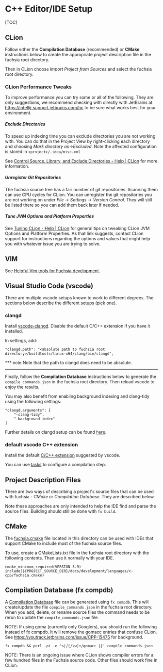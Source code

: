 # C++ Editor/IDE Setup

[TOC]

## CLion

Follow either the **Compilation Database** (recommended) or **CMake**
instructions below to create the appropriate project description file in
the fuchsia root directory.

Then in CLion choose *Import Project from Sources* and select the
fuchsia root directory.

### CLion Performance Tweaks

To improve performance you can try some or all of the following. They
are only suggestions, we recommend checking with directly with JetBrains
at <https://intellij-support.jetbrains.com/hc> to be sure what works
best for your environment.

##### Exclude Directories

To speed up indexing time you can exclude directories you are not
working with. You can do that in the Project View by
right-clicking each directory and choosing
*Mark directory as->Excluded*. Note the affected configuration is stored
in `<project>/.idea/misc.xml`

See
[Control Source, Library, and Exclude Directories \- Help \| CLion](https://www.jetbrains.com/help/clion/controlling-source-library-and-exclude-directories.html)
for more information.

##### Unregister Git Repositories

The fuchsia source tree has a fair number of git repositories. Scanning
them can use CPU cycles for CLion. You can unregister the git
repositories you are not working on under
*File -> Settings -> Version Control*. They will still be listed there
so you can add them back later if needed.

##### Tune JVM Options and Platform Properties

See
[Tuning CLion \- Help \| CLion](https://www.jetbrains.com/help/clion/tuning-the-ide.html)
for general tips on tweaking CLion JVM Options and Platform Properties.
As that link suggests, contact CLion support for instructions
regarding the options and values that might help you with whatever issue
you are trying to solve.

## VIM

See [Helpful Vim tools for Fuchsia development](/scripts/vim/README.md).

## Visual Studio Code (vscode)

There are multiple vscode setups known to work to different degrees. The
sections below describe the different setups (pick one).

### clangd

Install
[vscode-clangd](https://marketplace.visualstudio.com/items?itemName=llvm-vs-code-extensions.vscode-clangd).
Disable the default C/C++ extension if you have it installed.

In settings, add:

```
"clangd.path": "<absolute path to fuchsia root directory>/buildtools/linux-x64/clang/bin/clangd",
```

*** note
Note that the path to clangd does need to be absolute.
***

Finally, follow the **Compilation Database** instructions below to
generate the `compile_commands.json` in the fuchsia root directory. Then
reload vscode to enjoy the results.

You may also benefit from enabling background indexing and clang-tidy using the following settings:

```
"clangd.arguments": [
    "-clang-tidy",
    "-background-index"
]
```

Further details on clangd setup can be found [here](https://clang.llvm.org/extra/clangd/Installation.html).

### default vscode C++ extension

Install the default [C/C++ extension](https://marketplace.visualstudio.com/items?itemName=ms-vscode.cpptools)
suggested by vscode.

You can use [tasks](https://code.visualstudio.com/docs/editor/tasks) to
configure a compilation step.

## Project Description Files

There are two ways of describing a project's source files that
can be used with fuchsia - *CMake* or *Compilation Database*. They are
described below.

Note these approaches are only intended to help the IDE find and parse
the source files. Building should still be done with `fx build`.

## CMake

The [fuchsia.cmake](fuchsia.cmake) file located in this directory can
be used with IDEs that support CMake to include most of the fuchsia
source files.

To use, create a CMakeLists.txt file in the fuchsia root
directory with the following contents. Then use it normally with your
IDE.

    cmake_minimum_required(VERSION 3.9)
    include(${PROJECT_SOURCE_DIR}/docs/development/languages/c-cpp/fuchsia.cmake)

## Compilation Database (fx compdb)

A [Compilation
Database](https://clang.llvm.org/docs/JSONCompilationDatabase.html) file
can be generated using `fx compdb`. This will create/update the file
`compile_commands.json` in the fuchsia root directory. When you add,
delete, or rename source files the command needs to be rerun to update
the `compile_commands.json` file.

NOTE: If using goma (currently only Googlers), you should run the
following instead of fx compdb. It will remove the gomacc
entries that confuse CLion. See
<https://youtrack.jetbrains.com/issue/CPP-15475> for background.

```
fx compdb && perl -pi -e 's|/[/\w]+/gomacc ||' compile_commands.json
```

NOTE: There is an ongoing issue where CLion shows compiler errors for a few
hundred files in the Fuchsia source code. Other files should work
fine in CLion.